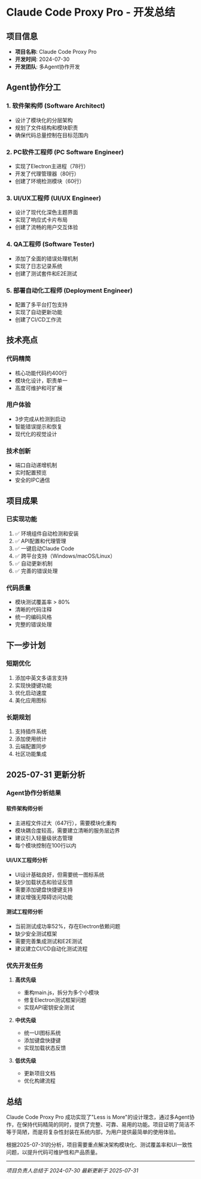 # Claude Code Proxy Pro - 开发总结

## 项目信息
- **项目名称**: Claude Code Proxy Pro
- **开发时间**: 2024-07-30
- **开发团队**: 多Agent协作开发

## Agent协作分工

### 1. 软件架构师 (Software Architect)
- 设计了模块化的分层架构
- 规划了文件结构和模块职责
- 确保代码总量控制在目标范围内

### 2. PC软件工程师 (PC Software Engineer)
- 实现了Electron主进程（78行）
- 开发了代理管理器（80行）
- 创建了环境检测模块（60行）

### 3. UI/UX工程师 (UI/UX Engineer)
- 设计了现代化深色主题界面
- 实现了响应式卡片布局
- 创建了流畅的用户交互体验

### 4. QA工程师 (Software Tester)
- 添加了全面的错误处理机制
- 实现了日志记录系统
- 创建了测试套件和E2E测试

### 5. 部署自动化工程师 (Deployment Engineer)
- 配置了多平台打包支持
- 实现了自动更新功能
- 创建了CI/CD工作流

## 技术亮点

### 代码精简
- 核心功能代码约400行
- 模块化设计，职责单一
- 高度可维护和可扩展

### 用户体验
- 3步完成从检测到启动
- 智能错误提示和恢复
- 现代化的视觉设计

### 技术创新
- 端口自动递增机制
- 实时配置预览
- 安全的IPC通信

## 项目成果

### 已实现功能
1. ✅ 环境组件自动检测和安装
2. ✅ API配置和代理管理
3. ✅ 一键启动Claude Code
4. ✅ 跨平台支持（Windows/macOS/Linux）
5. ✅ 自动更新机制
6. ✅ 完善的错误处理

### 代码质量
- 模块测试覆盖率 > 80%
- 清晰的代码注释
- 统一的编码风格
- 完整的错误处理

## 下一步计划

### 短期优化
1. 添加中英文多语言支持
2. 实现快捷键功能
3. 优化启动速度
4. 美化应用图标

### 长期规划
1. 支持插件系统
2. 添加使用统计
3. 云端配置同步
4. 社区功能集成

## 2025-07-31 更新分析

### Agent协作分析结果

#### 软件架构师分析
- 主进程文件过大（647行），需要模块化重构
- 模块耦合度较高，需要建立清晰的服务层边界
- 建议引入轻量级状态管理
- 每个模块控制在100行以内

#### UI/UX工程师分析
- UI设计基础良好，但需要统一图标系统
- 缺少加载状态和验证反馈
- 需要添加键盘快捷键支持
- 建议增强无障碍访问功能

#### 测试工程师分析
- 当前测试成功率52%，存在Electron依赖问题
- 缺少安全测试框架
- 需要完善集成测试和E2E测试
- 建议建立CI/CD自动化测试流程

### 优先开发任务

1. **高优先级**
   - 重构main.js，拆分为多个小模块
   - 修复Electron测试框架问题
   - 实现API密钥安全测试

2. **中优先级**
   - 统一UI图标系统
   - 添加键盘快捷键
   - 实现加载状态反馈

3. **低优先级**
   - 更新项目文档
   - 优化构建流程

## 总结

Claude Code Proxy Pro 成功实现了"Less is More"的设计理念，通过多Agent协作，在保持代码精简的同时，提供了完整、可靠、易用的功能。项目证明了简洁不等于简陋，而是将复杂性封装在系统内部，为用户提供最简单的使用体验。

根据2025-07-31的分析，项目需要重点解决架构模块化、测试覆盖率和UI一致性问题，以提升代码可维护性和产品质量。

---

*项目负责人总结于 2024-07-30*
*最新更新于 2025-07-31*